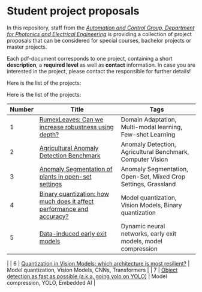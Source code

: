 # Student project proposals
In this repository, staff from the *[Automation and Control Group, Department for Photonics and Electrical Engineering](https://electro.dtu.dk/research/research-areas/electro-technology/automation-og-control)* is providing a collection of project proposals that can be considered for special courses, bachelor projects or master projects.


Each pdf-document corresponds to one project, containing a short **description**, a **required level** as well as **contact** information. In case you are interested in the project, please contact the responsible for further details!

Here is the list of the projects:

Here is the list of the projects:

| Number | Title | Tags |
|--------|-------|------|
| 1 | [RumexLeaves: Can we increase robustness using depth?](https://github.com/DTU-PAS/student-project-proposals/blob/main/project_descriptions/master/RumexLeaves_multi_model_model.pdf) | Domain Adaptation, Multi-modal learning, Few-shot Learning |
| 2 | [Agricultural Anomaly Detection Benchmark](https://github.com/DTU-PAS/student-project-proposals/blob/main/project_descriptions/master/agricultural_AD_benchmark.pdf) | Anomaly Detection, Agricultural Benchmark, Computer Vision |
| 3 | [Anomaly Segmentation of plants in open-set settings](https://github.com/DTU-PAS/student-project-proposals/blob/main/project_descriptions/master/anomaly_segmentation_of_plants.pdf) |  Anomaly Segmentation, Open-Set, Mixed Crop Settings, Grassland |
| 4 | [Binary quantization: how much does it affect performance and accuracy? ](https://github.com/DTU-PAS/student-project-proposals/blob/main/project_descriptions/master/Binary_quantization.pdf) | Model quantization, Vision Models, Binary quantization |
| 5 | [Data-induced early exit models](https://github.com/DTU-PAS/student-project-proposals/blob/main/project_descriptions/master/Early_exits.pdf) | Dynamic neural networks, early exit models, model compression
 |
| 6 | [Quantization in Vision Models: which architecture is most resilient?](https://github.com/DTU-PAS/student-project-proposals/blob/main/project_descriptions/master/Quantization_in_Vision_Models.pdf) | Model quantization, Vision Models, CNNs, Transformers |
| 7 | [Object detection as fast as possible (a.k.a. going yolo on YOLO)](https://github.com/DTU-PAS/student-project-proposals/blob/main/project_descriptions/master/Yolo_model_compression.pdf) | Model compression, YOLO, Embedded AI |
